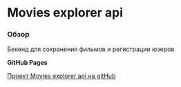 # Movies explorer api

### Обзор

Бекенд для сохранения фильмов и регистрации юзеров

**GitHub Pages**

[Проект Movies explorer api на gitHub](https://beez0mbie.github.io/movies-explorer-api)

